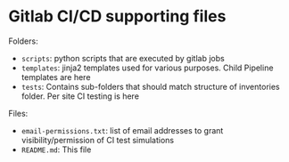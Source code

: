 # Gitlab CI/CD supporting files

Folders:

- `scripts`: python scripts that are executed by gitlab jobs
- `templates`: jinja2 templates used for various purposes. Child Pipeline templates are here
- `tests`: Contains sub-folders that should match structure of inventories folder. Per site CI testing is here

Files:

- `email-permissions.txt`: list of email addresses to grant visibility/permission of CI test simulations
- `README.md`: This file
